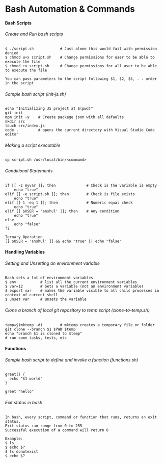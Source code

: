 # Bash Automation & Commands

#### Bash Scripts

###### Create and Run bash scripts

```
$ ./script.sh            # Just alone this would fail with permission denied
$ chmod u+x script.sh    # Change permissions for user to be able to execute the file
$ chmod +x script.sh     # Change permissions for all user to be able to execute the file

You can pass parameters to the script following $1, $2, $3, . . order in the script
```

###### Sample bash script \(init-js.sh\)

```
echo "Initializing JS project at $(pwd)"
git init
npm init -y    # Create package json with all defaults
mkdir src
touch src/index.js
code .         # opens the current directory with Visual Studio Code editor
```

###### Making a script executable

```
cp script.sh /usr/local/bin/<command>
```

###### Conditional Statements

```
if [[ -z myvar ]]; then              # Check is the variable is empty
    echo "true"
elif [[ -e script.sh ]]; then        # Check is file exists
    echo "true"
elif [[ 1 -eq 1 ]]; then             # Numeric equal check
    echo "true"
elif [[ $USER = 'anshul' ]]; then    # Any condition
    echo "true"
else
    echo "false"
fi

Ternary Operation
[[ $USER = 'anshul' ]] && echo "true" || echo "false"
```

#### Handling Variables

###### Setting and Unsetting an environment variable

```
Bash sets a lot of environment variables.
$ env           # list all the current environment variables
$ var=12        # Sets a variable (not an environment variable)
$ export var    # makes the variable visible to all child processes in context of current shell
$ unset var     # unsets the variable
```

###### Clone a branch of local git repository to temp script \(clone-to-temp.sh\)

```
temp=$(mktemp -d)        # mktemp creates a temporary file or folder
git clone --branch $1 $PWD $temp
echo "branch $1 is cloned to $temp"
# run some tasks, tests, etc
```

#### Functions

###### Sample bash script to define and invoke a function \(functions.sh\)

```
greet() {
  echo "$1 world"
}

greet "hello"
```

###### Exit status in bash

```
In bash, every script, command or function that runs, returns an exit status.
Exit status can range from 0 to 255
Successful execution of a command will return 0

Example:
$ ls
$ echo $?
$ ls donotexist
$ echo $?

```




